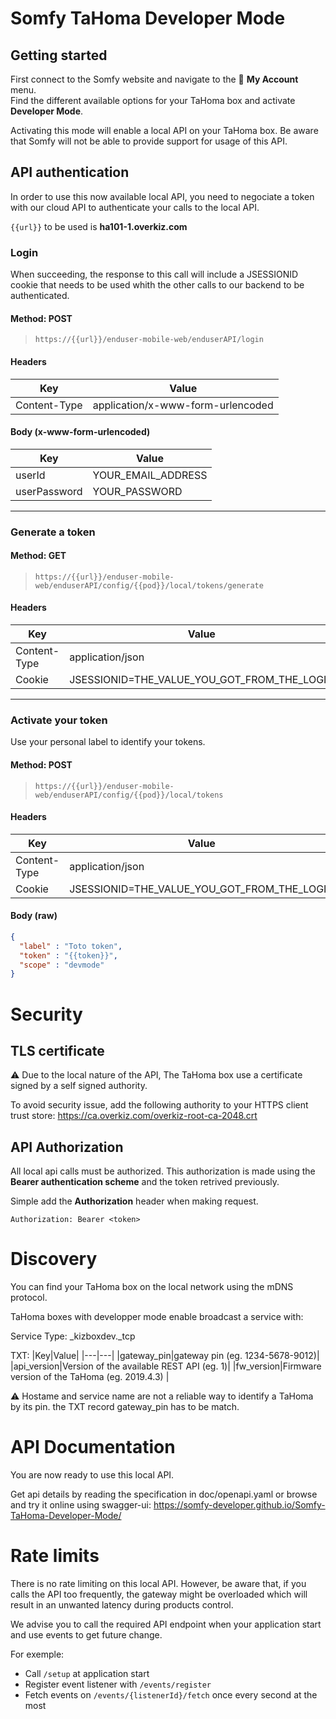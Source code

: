 
# Somfy TaHoma Developer Mode

## Getting started

First connect to the Somfy website and navigate to the 👨 **My Account** menu.  
Find the different available options for your TaHoma box and activate **Developer Mode**.

Activating this mode will enable a local API on your TaHoma box. Be aware that Somfy will not be able to provide support for usage of this API.


## API authentication

In order to use this now available local API, you need to negociate a token with our cloud API to authenticate your calls to the local API.

```{{url}}``` to be used is **ha101-1.overkiz.com**

### Login
When succeeding, the response to this call will include a JSESSIONID cookie that needs to be used whith the other calls to our backend to be authenticated.

#### Method: POST
>```
>https://{{url}}/enduser-mobile-web/enduserAPI/login
>```
#### Headers
|Key|Value|
|---|---|
|Content-Type|application/x-www-form-urlencoded|
#### Body (**x-www-form-urlencoded**)

|Key|Value|
|---|---|
|userId|YOUR_EMAIL_ADDRESS|
|userPassword|YOUR_PASSWORD|

---

### Generate a token
#### Method: GET
>```
>https://{{url}}/enduser-mobile-web/enduserAPI/config/{{pod}}/local/tokens/generate
>```
#### Headers

|Key|Value|
|---|---|
|Content-Type|application/json|
|Cookie|JSESSIONID=THE_VALUE_YOU_GOT_FROM_THE_LOGIN|


---

### Activate your token
Use your personal label to identify your tokens.
#### Method: POST
>```
>https://{{url}}/enduser-mobile-web/enduserAPI/config/{{pod}}/local/tokens
>```
#### Headers

|Key|Value|
|---|---|
|Content-Type|application/json|
|Cookie|JSESSIONID=THE_VALUE_YOU_GOT_FROM_THE_LOGIN|

#### Body (**raw**)

```json
{
  "label" : "Toto token",
  "token" : "{{token}}",
  "scope" : "devmode"
}
```

# Security

## TLS certificate

⚠ Due to the local nature of the API, The TaHoma box use a certificate signed by a self signed authority.

To avoid security issue, add the following authority to your HTTPS client trust store:
https://ca.overkiz.com/overkiz-root-ca-2048.crt

## API Authorization

All local api calls must be authorized. This authorization is made using the **Bearer authentication scheme** and the
token retrived previously.

Simple add the **Authorization** header when making request.

    Authorization: Bearer <token>


# Discovery

You can find your TaHoma box on the local network using the mDNS protocol.

TaHoma boxes with developper mode enable broadcast a service with:

Service Type: _kizboxdev._tcp

TXT:
|Key|Value|
|---|---|
|gateway_pin|gateway pin (eg. 1234-5678-9012)|
|api_version|Version of the available REST API (eg. 1)|
|fw_version|Firmware version of the TaHoma (eg. 2019.4.3) |

⚠ Hostame and service name are not a reliable way to identify a TaHoma by its pin. the TXT record gateway_pin has to be match. 

# API Documentation

You are now ready to use this local API.

Get api details by reading the specification in doc/openapi.yaml
or browse and try it online using swagger-ui: https://somfy-developer.github.io/Somfy-TaHoma-Developer-Mode/

# Rate limits

There is no rate limiting on this local API. However, be aware that, if you calls the API too frequently,
the gateway might be overloaded which will result in an unwanted latency during products control.

We advise you to call the required API endpoint when your application start and use events to get future change.

For exemple:
 - Call `/setup` at application start
 - Register event listener with `/events/register`
 - Fetch events on `/events/{listenerId}/fetch` once every second at the most
